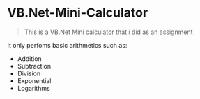 # VB.Net-Mini-Calculator
>This is a VB.Net Mini calculator that i did as an assignment

It only perfoms basic arithmetics such as:
* Addition
* Subtraction
* Division
* Exponential
* Logarithms
